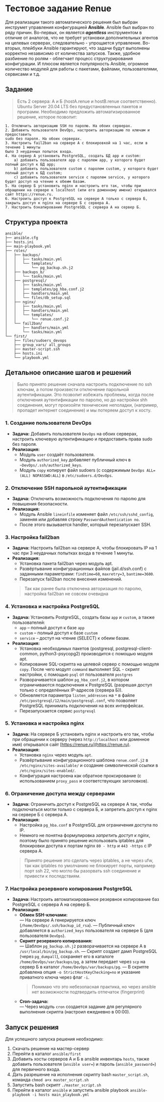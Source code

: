 
# Тестовое задание Renue
Для реализации такого автоматического решения был выбран инструмет управления конфигурацией **Ansible**.
Ansible был выбран по ряду причин. Во-первых, он является **_agentless_** инструментом в отличие от аналогов, что не требует установки дополнительных агентов на целевых серверах, следовательно - упрощается управление. Во-вторых, плейбуки Ansible гарантируют, что задачи будут выполнены корректно независимо от количества запусков. Также, удобное разбиение по ролям - облегчает процесс структурирования конфигурации. И плюсом является популярность Ansible, огромное количество модулей для работы с пакетами, файлами, пользователями, сервисами и т.д.

## Задание 
>Есть 2 сервера: A и Б (hostA.renue и hostB.renue соответственно). Ubuntu Server 20.04 LTS без предустановленных пакетов и программ. Необходимо предложить автоматизированное решение, которое позволит:
```
1. Отключить авторизацию SSH по паролю. На обоих серверах.
2. Добавить пользователя DevOps, настроить авторизацию по ключам и предоставить 
sudo без пароля. На обоих серверах. 
3. Настроить fail2ban на сервере А с блокировкой на 1 час, если в течение 1 минуты 
было 3 неудачных попыток входа.
4. На сервер A установить PostgreSQL, создать БД app и custom:
	a) добавить пользователя app с паролем app, у которого будет полный доступ к БД app;
	b) добавить пользователя custom с паролем custom, у которого будет полный доступ к БД custom;
	c) добавить пользователя service с паролем service, у которого будет доступ на чтение к обеим базам.
5. На сервер Б установить nginx и настроить его так, чтобы при обращении на сервере к localhost (или его доменному имени) открывался сайт https://renue.ru.
6. Настроить доступ к PostgreSQL на сервере А только с сервера Б, закрыть доступ к nginx на сервере Б с сервера А.
7. Настроить бэкапирование PostgreSQL с сервера А на сервер Б.
```
## Структура проекта
```
ansible/
├── ansible.cfg
├── hosts.ini
├── main-playbook.yml
├── roles/
│   ├── backups/
│   │   ├── tasks/main.yml
│   │   └── templates/
│   │       └── pg_backup.sh.j2
│   ├── backups_b/
│   │   └── tasks/main.yml
│   ├── postgresql/
│   │   ├── tasks/main.yml
│   │   ├── templates/pg_hba.conf.j2
│   │   ├── handlers/main.yml
│   │   └── files/db_setup.sql
│   ├── nginx/
│   │   ├── tasks/main.yml
│   │   ├── handlers/main.yml
│   │   └── templates/
│   │       └── renue.conf.j2
│   └── fail2ban/
│       ├── handlers/main.yml
│       └── tasks/main.yml
└── first/
    ├── files/sudoers_devops
    ├── group_vars/ all_groups
    ├── master-script.ssh
    ├── hosts.ini 
    └── playbook.yml
```        


## Детальное описание шагов и решений
>Было принято решение сначала настроить подключение по ssh ключам, а потом произвести отключение парольной аутентификации. Это позволит избежать проблемы, когда после отключения  аутентификации  по паролю, но до настройки shh соединения, могут произойти технические неполадки, (например, пропадет интернет соединение) и мы потеряем доступ к хосту.
### 1. Создание пользователя DevOps

- **Задача:** Добавить пользователя `DevOps` на обоих серверах, настроить ключевую аутентификацию и предоставить права sudo без пароля.
- **Реализация:**  
  - Модуль `user` создаёт пользователя.
  - Модуль `authorized_key` добавляет публичный ключ в `~DevOps/.ssh/authorized_keys`.
  - Модуль `copy` копирует файл sudoers (с содержимым `DevOps ALL=(ALL) NOPASSWD:ALL`) в `/etc/sudoers.d/DevOps`.
  
### 2. Отключение SSH парольной аутентификации

- **Задача:** Отключить возможность подключения по паролю для повышения безопасности.
- **Реализация:**  
  - Модуль Ansible `lineinfile` изменяет файл `/etc/ssh/sshd_config`, заменяя или добавляя строку `PasswordAuthentication no`.
  - После этого вызывается handler, который перезапускает SSH.


### 3. Настройка fail2ban

- **Задача:** Настроить fail2ban на сервере A, чтобы блокировать IP на 1 час при 3 неудачных попытках входа в течение 1 минуты.
- **Реализация:**  
  - Установка пакета fail2ban через модуль apt.
  - Развёртывание конфигурационных файлов (jail.d/ssh.conf) с заданными параметрами: `findtime=60`, `maxretry=3`, `bantime=3600`.
  - Перезапуск fail2ban после внесения изменений.
  > Так как ранее была отключена авторизация по паролю, настройка fail2ban не совсем очевидна

### 4. Установка и настройка PostgreSQL

- **Задача:** Установить PostgreSQL, создать базы `app` и `custom`, а также пользователей:
  - `app` – полный доступ к базе `app`
  - `custom` – полный доступ к базе `custom`
  - `service` – доступ на чтение (SELECT) к обеим базам.
- **Реализация:**  
  - Установка необходимых пакетов (postgresql, postgresql-client-common, python3-psycopg2) производится с помощью модуля apt.
  - Копирование SQL-скрипта на целевой сервер с помощью модуля `copy`. После чего модулт `command` выполняет SQL - скрипт настройки, с помощью `psql` от пользователя `postgres`
  - Разворачивается шаблон `pg_hba_conf.j2`, в котором ограничиваются подключения к PostgreSQL (разрешая доступ только с определённых IP-адресов (сервера Б)).
  - Обновляется параметра `listen_addresses` на `*` в файле `/etc/postgresql/12/main/postgresql.conf`, что позволяет PostgreSQL принимать подключения на всех интерфейсах.
  - Перезапускается сервис `postgresql`
  
### 5. Установка и настройка nginx

- **Задача:** На сервере Б установить nginx и настроить его так, чтобы при обращении к серверу (через `http://localhost` или доменное имя) открывался сайт [https://renue.ru](https://renue.ru).
- **Реализация:**  
  - Установка `nginx` через модуль `apt`.
  - Развёртывание конфигурационного шаблона `renue.conf.j2` в `/etc/nginx/sites-available/` и создание символической ссылки в `/etc/nginx/sites-enabled/`.
  - Конфигурация настроена как обратное проксирование (с использованием `proxy_pass` и соответствующих заголовков).

### 6. Ограничение доступа между серверами

- **Задача:** Ограничить доступ к PostgreSQL на сервере A так, чтобы подключаться могли только с сервера Б, и запретить доступ к nginx на сервере Б с сервера A.
- **Реализация:**  
  - Настройка `pg_hba.conf` в PostgreSQL для ограничения доступа по IP.
  - Немного не понятна формулировка _запретить доступ к nginx_, поэтому было принято решение использовать iptables для блокировки доступа к портам nginx `80 - http` и `443 -https` с IP сервера A.
  > Принято решение это сделать через iptables, а не через ufw, так как iptables по умолчанию не блокирует порты, например порт ssh 22, что могло бы разорвать ssh соединение и привести к последствиям.

### 7. Настройка резервного копирования PostgreSQL

- **Задача:** Настроить автоматизированное резервное копирование баз PostgreSQL с сервера A на сервер Б.
- **Реализация:**  
  - **Обмен SSH-ключами:**  
    — На сервере A генерируется ключ (`/home/DevOps/.ssh/backup_id_rsa`).
    — Публичный ключ добавляется в `authorized_keys` пользователя на сервере Б (для пользователя `DevOps`).
  - **Скрипт резервного копирования:**  
    — Шаблон `pg_backup.sh.j2` разворачивается на сервере A в `/usr/local/bin/pg_backup.sh`.
    — Скрипт создает дамп PostgreSQL (через `pg_dumpall`), сохраняет его в каталоге `/home/DevOps/var/backups/pg`, а затем передает через `scp` на сервер Б в каталог `/home/DevOps/var/backups/pg`.
    — В скрипте добавлена опция `-o StrictHostKeyChecking=no` и указание приватного ключа через флаг `-i`.
	 >  Понимаю что это небезопасная практика, но через ansible нет возможности подтвердить отпечаток (fingerprint) 
  - **Cron-задача:**  
    — Через модуль `cron` создается задание для регулярного выполнения скрипта (настроил ежедневно в 00:00).


## Запуск решения

Для успешного запуска решения необходимо:
1. Скачать решение на мастер-сервер
2. Перейти в каталог `ansible/first`
3. Добавить хосты серверов А и Б в ansible инвентарь `hosts`, также добавить пользователя (`ansible user=`) и пароль (`ansible_password=`) для первичного входа.
4. Дать разрешение на исполнения скрипту bash  `master_script.sh`, команда ```chmod a+x master_script.sh ```
5. Запустить  bash скрипт `./master_script.sh`
6. Перейти в каталог `ansible` и запустить ansible playbook ```ansible-playbook -i hosts main_playbook.yml ```

